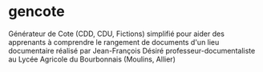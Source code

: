 # gencote
Générateur de Cote (CDD, CDU, Fictions) simplifié pour aider des apprenants à comprendre le rangement de documents d'un lieu documentaire
réalisé par Jean-François Désiré professeur-documentaliste au Lycée Agricole du Bourbonnais (Moulins, Allier)
